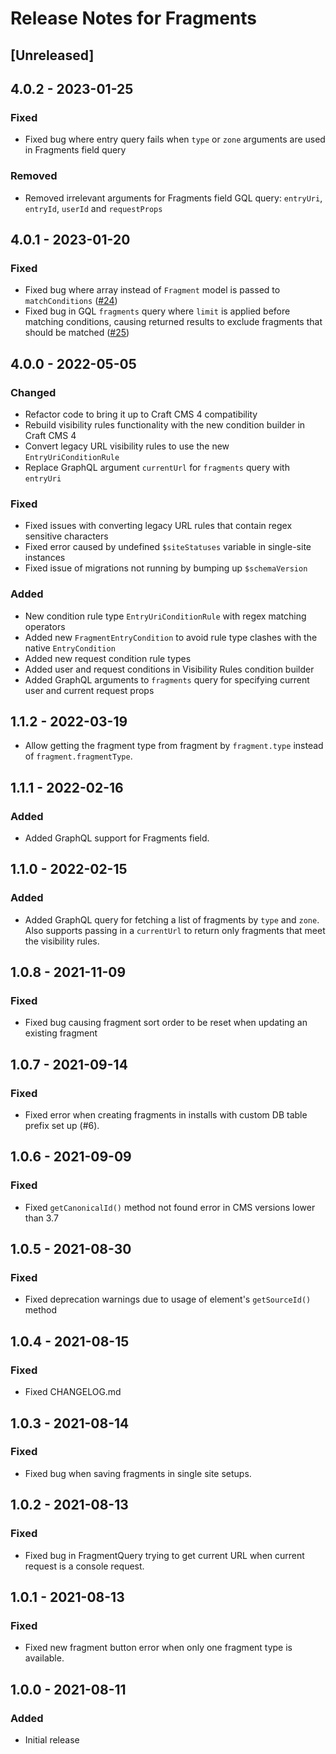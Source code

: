 # Release Notes for Fragments

## [Unreleased]

## 4.0.2 - 2023-01-25
### Fixed
- Fixed bug where entry query fails when `type` or `zone` arguments are used in Fragments field query

### Removed
- Removed irrelevant arguments for Fragments field GQL query: `entryUri`, `entryId`, `userId` and `requestProps`

## 4.0.1 - 2023-01-20
### Fixed
- Fixed bug where array instead of `Fragment` model is passed to `matchConditions` ([#24](https://github.com/thepixelage/craft-fragments/issues/24))
- Fixed bug in GQL `fragments` query where `limit` is applied before matching conditions, causing returned results to exclude fragments that should be matched ([#25](https://github.com/thepixelage/craft-fragments/issues/25))

## 4.0.0 - 2022-05-05
### Changed
- Refactor code to bring it up to Craft CMS 4 compatibility
- Rebuild visibility rules functionality with the new condition builder in Craft CMS 4
- Convert legacy URL visibility rules to use the new `EntryUriConditionRule`
- Replace GraphQL argument `currentUrl` for `fragments` query with `entryUri`

### Fixed
- Fixed issues with converting legacy URL rules that contain regex sensitive characters
- Fixed error caused by undefined `$siteStatuses` variable in single-site instances
- Fixed issue of migrations not running by bumping up `$schemaVersion`

### Added
- New condition rule type `EntryUriConditionRule` with regex matching operators
- Added new `FragmentEntryCondition` to avoid rule type clashes with the native `EntryCondition`
- Added new request condition rule types
- Added user and request conditions in Visibility Rules condition builder
- Added GraphQL arguments to `fragments` query for specifying current user and current request props

## 1.1.2 - 2022-03-19
- Allow getting the fragment type from fragment by `fragment.type` instead of `fragment.fragmentType`.

## 1.1.1 - 2022-02-16
### Added
- Added GraphQL support for Fragments field.

## 1.1.0 - 2022-02-15
### Added
- Added GraphQL query for fetching a list of fragments by `type` and `zone`. Also supports passing in a `currentUrl` to return only fragments that meet the visibility rules.

## 1.0.8 - 2021-11-09
### Fixed
- Fixed bug causing fragment sort order to be reset when updating an existing fragment

## 1.0.7 - 2021-09-14
### Fixed
- Fixed error when creating fragments in installs with custom DB table prefix set up (#6).

## 1.0.6 - 2021-09-09
### Fixed
- Fixed `getCanonicalId()` method not found error in CMS versions lower than 3.7

## 1.0.5 - 2021-08-30
### Fixed
- Fixed deprecation warnings due to usage of element's `getSourceId()` method

## 1.0.4 - 2021-08-15
### Fixed
- Fixed CHANGELOG.md

## 1.0.3 - 2021-08-14
### Fixed
- Fixed bug when saving fragments in single site setups. 

## 1.0.2 - 2021-08-13
### Fixed
- Fixed bug in FragmentQuery trying to get current URL when current request is a console request.

## 1.0.1 - 2021-08-13
### Fixed
- Fixed new fragment button error when only one fragment type is available.

## 1.0.0 - 2021-08-11
### Added
- Initial release
